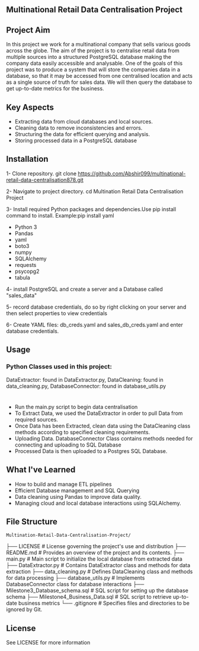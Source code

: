 ## Multinational Retail Data Centralisation Project

## Project Aim
In this project we work for a multinational company that sells various goods across the globe. The aim of the project is to centralise retail data from multiple sources into a structured PostgreSQL database making the company data easily accessible and analysable. 
One of the goals of this project was to produce a system that will store the companies data in a database, so that it may be accessed from one centralised location and acts as a single source of truth for sales data. We will then query the database to get up-to-date metrics for the business.


## Key Aspects
- Extracting data from cloud databases and local sources.
- Cleaning data to remove inconsistencies and errors.
- Structuring the data for efficient querying and analysis.
- Storing processed data in a PostgreSQL database

## Installation
1- Clone repository. git clone https://github.com/Abshir099/multinational-retail-data-centralisation878.git

2- Navigate to project directory. cd Multination Retail Data Centralisation Project

3- Install required Python packages and dependencies.Use pip install command to install.
Example:pip install yaml

- Python 3
- Pandas
- yaml
- boto3
- numpy
- SQLAlchemy
- requests
- psycopg2
- tabula

4- install PostgreSQL and create a server and a Database called "sales_data"

5- record database credentials, do so by right clicking on your server and then select properties to view credentials

6- Create YAML files: db_creds.yaml and sales_db_creds.yaml and enter database credentials. 


## Usage
### Python Classes used in this project:
DataExtractor: found in DataExtractor.py, 
 DataCleaning: found in data_cleaning.py, 
 DatabaseConnector: found in database_utils.py
#
- Run the main.py script to begin data centralisation
- To Extract Data, we used the DataExtractor in order to pull Data from required sources.
- Once Data has been Extracted, clean data using the DataCleaning class methods according to specified cleaning requirements. 
- Uploading Data. DatabaseConnector Class contains methods needed for connecting and uploading to SQL Database
- Processed Data is then uploaded to a Postgres SQL Database.


## What I've Learned
- How to build and manage ETL pipelines
- Efficient Database management and SQL Querying
- Data cleaning using Pandas to improve data quality.
- Managing cloud and local database interactions using SQLAlchemy.

## File Structure
    Multination-Retail-Data-Centralisation-Project/
├── LICENSE                         # License governing the project's use and distribution
├── README.md                       # Provides an overview of the project and its contents.
├── main.py                         # Main script to initialize the local database from extracted data
├── DataExtractor.py                # Contains DataExtractor class and methods for data extraction
├── data_cleaning.py                # Defines DataCleaning class and methods for data processing
├── database_utils.py               # Implements DatabaseConnector class for database interactions
├── Milestone3_Database_schema.sql  # SQL script for setting up the database schema
├── Milestone4_Business_Data.sql    # SQL script to retrieve up-to-date business metrics
└── .gitignore                      # Specifies files and directories to be ignored by Git.


## License
See LICENSE for more information